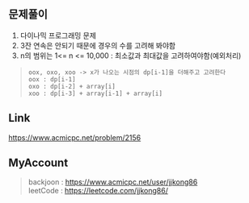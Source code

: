 ## 문제풀이
 1. 다이나믹 프로그래밍 문제
 2. 3잔 연속은 안되기 때문에 경우의 수를 고려해 봐야함
 3. n의 범위는 1<= n <= 10,000 : 최소값과 최대값을 고려하여야함(예외처리)
 
> ```
> oox, oxo, xoo -> x가 나오는 시점의 dp[i-1]을 더해주고 고려한다
> oox : dp[i-1]
> oxo : dp[i-2] + array[i]
> xoo : dp[i-3] + array[i-1] + array[i]
> ```

## Link
https://www.acmicpc.net/problem/2156

## MyAccount

> backjoon : <https://www.acmicpc.net/user/jjkong86>  
> leetCode : <https://leetcode.com/jjkong86/> 



